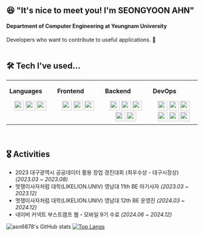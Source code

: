 ##  😆 "It's nice to meet you! I'm SEONGYOON AHN" 
#### Department of Computer Engineering at Yeungnam University 

Developers who want to contribute to useful applications. 🏃<br/><br/>

## 🛠 Tech I've used...

<table>
  <tr>
    
<td valign="top" width="25%">
  
**Languages**
  
  <div align="center">  
    <a href="https://reactjs.org/" target="_blank"><img src="https://img.shields.io/badge/JavaScript-F7DF1E?style=flat-square&logo=JavaScript&logoColor=white" height = "25"/></a>
    <a href="https://reactjs.org/" target="_blank"><img src="https://img.shields.io/badge/Java-FF7800?style=flat-square&logo=java&logoColor=white" height = "25"/></a>
    <a href="https://reactjs.org/" target="_blank"><img src="https://img.shields.io/badge/Python-3776AB?style=flat-square&logo=Python&logoColor=white" height = "25"/></a>
  </div>
    
</td><td valign="top" width="25%">

**Frontend**

<div align="center">  

  <a href="https://reactjs.org/" target="_blank"><img src="https://img.shields.io/badge/HTML5-E34F26?style=flat-square&logo=HTML5&logoColor=white" height = "25"/></a> 
  <a href="https://reactjs.org/" target="_blank"><img src="https://img.shields.io/badge/CSS3-1572B6?style=flat-square&logo=css3&logoColor=white" height = "25"/></a> 
  <a href="https://reactjs.org/" target="_blank"><img src="https://img.shields.io/badge/React-61DAFB?style=flat-square&logo=react&logoColor=white" height = "25"/></a> 
</div>

</td><td valign="top" width="25%">

**Backend**

<div align="center">  
  <a href="https://reactjs.org/" target="_blank"><img src="https://img.shields.io/badge/Django-092E20?style=flat-square&logo=django&logoColor=white" height = "25"/></a> 
  <a href="https://reactjs.org/" target="_blank"><img src="https://img.shields.io/badge/Spring-6DB33F?style=flat-square&logo=Spring&logoColor=white" height = "25"/></a> 
  <a href="https://reactjs.org/" target="_blank"><img src="https://img.shields.io/badge/MySQL-4479A1?style=flat-square&logo=MySQL&logoColor=white" height = "25"/></a> 
  <a href="https://reactjs.org/" target="_blank"><img src="https://img.shields.io/badge/Redis-DC382D?style=flat&logo=Redis&logoColor=white" height = "25"/></a> 
  <a href="https://reactjs.org/" target="_blank"><img src="https://img.shields.io/badge/Oracle-F80000?style=flat&logo=Oracle&logoColor=white" height = "25"/></a> 
</div>

</td><td valign="top" width="25%">

**DevOps**

<div align="center">  
  <a href="https://reactjs.org/" target="_blank"><img src="https://img.shields.io/badge/Git-ff944d?style=flat-square&logo=git&logoColor=white" height = "25"/></a> 
  <a href="https://reactjs.org/" target="_blank"><img src="https://img.shields.io/badge/Github-181717?style=flat-square&logo=github&logoColor=white" height = "25"/></a> 
  <a href="https://reactjs.org/" target="_blank"><img src="https://img.shields.io/badge/Docker-2496ED?style=flat-square&logo=Docker&logoColor=white" height = "25"/></a> 
  <a href="https://reactjs.org/" target="_blank"><img src="https://img.shields.io/badge/Amazon AWS-ff6600?stye=flat-square&logo=AmazonWebServices&logoColor=BLACK" height = "25"/></a> 
    <a href="https://reactjs.org/" target="_blank"><img src="https://img.shields.io/badge/Jira-0052CC?style=flat&logo=Jira&logoColor=white" height = "25"/></a> 
    <a href="https://reactjs.org/" target="_blank"><img src="https://img.shields.io/badge/Discord-5865F2?style=flat&logo=Discord&logoColor=white" height = "25"/></a> 

</div>
</td>
</tr></table>
<br/>

## 🎖 Activities
- 2023 대구광역시 공공데이터 활용 창업 경진대회 (최우수상 - 대구시장상) _(2023.03 ~ 2023.08)_
- 멋쟁이사자처럼 대학(LIKELION.UNIV) 영남대 11th BE 아기사자 _(2023.03 ~ 2023.12)_
- 멋쟁이사자처럼 대학(LIKELION.UNIV) 영남대 12th BE 운영진 _(2024.03 ~ 2024.12)_
- 네이버 커넥트 부스트캠프 웹・모바일 9기 수료 _(2024.06 ~ 2024.12)_


![asn6878's GitHub stats](https://github-readme-stats.vercel.app/api?username=asn6878&show_icons=true&theme=radical)
[![Top Langs](https://github-readme-stats.vercel.app/api/top-langs/?username=asn6878&layout=compact&langs_count=8&theme=radical)](https://github.com/asn6878?tab=repositories&q=&type=&language=java&sort=)

<!--
**asn6878/asn6878** is a ✨ _special_ ✨ repository because its `README.md` (this file) appears on your GitHub profile.

Here are some ideas to get you started:


- 🌱 I’m currently learning ...
- 👯 I’m looking to collaborate on ...
- 🤔 I’m looking for help with ...
- 💬 Ask me about ...
- 📫 How to reach me: ...
- 😄 Pronouns: ...
- ⚡ Fun fact: ...
-->
